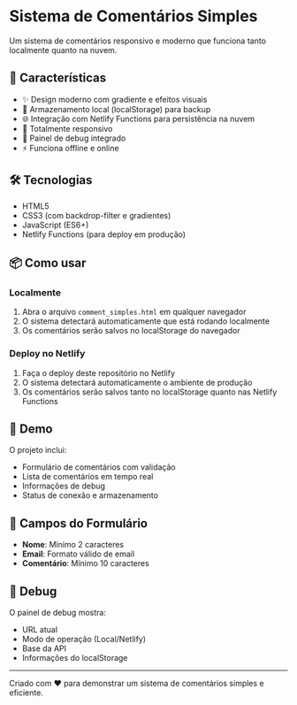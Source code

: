 # Sistema de Comentários Simples

Um sistema de comentários responsivo e moderno que funciona tanto localmente quanto na nuvem.

## 🚀 Características

- ✨ Design moderno com gradiente e efeitos visuais
- 💾 Armazenamento local (localStorage) para backup
- 🌐 Integração com Netlify Functions para persistência na nuvem
- 📱 Totalmente responsivo
- 🔧 Painel de debug integrado
- ⚡ Funciona offline e online

## 🛠️ Tecnologias

- HTML5
- CSS3 (com backdrop-filter e gradientes)
- JavaScript (ES6+)
- Netlify Functions (para deploy em produção)

## 📦 Como usar

### Localmente
1. Abra o arquivo `comment_simples.html` em qualquer navegador
2. O sistema detectará automaticamente que está rodando localmente
3. Os comentários serão salvos no localStorage do navegador

### Deploy no Netlify
1. Faça o deploy deste repositório no Netlify
2. O sistema detectará automaticamente o ambiente de produção
3. Os comentários serão salvos tanto no localStorage quanto nas Netlify Functions

## 🎯 Demo

O projeto inclui:
- Formulário de comentários com validação
- Lista de comentários em tempo real
- Informações de debug
- Status de conexão e armazenamento

## 📧 Campos do Formulário

- **Nome**: Mínimo 2 caracteres
- **Email**: Formato válido de email
- **Comentário**: Mínimo 10 caracteres

## 🔧 Debug

O painel de debug mostra:
- URL atual
- Modo de operação (Local/Netlify)
- Base da API
- Informações do localStorage

---

Criado com ❤️ para demonstrar um sistema de comentários simples e eficiente.

